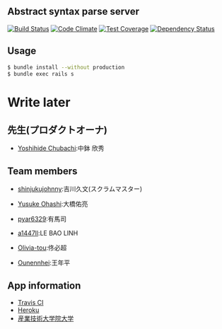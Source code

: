 Abstract syntax parse server
-------------------------------

[![Build Status](https://travis-ci.org/SBR2015/OoTalk_backend.svg?branch=master)](https://travis-ci.org/SBR2015/OoTalk_backend)
[![Code Climate](https://codeclimate.com/github/SBR2015/OoTalk_backend/badges/gpa.svg)](https://codeclimate.com/github/SBR2015/OoTalk_backend)
[![Test Coverage](https://codeclimate.com/github/SBR2015/OoTalk_backend/badges/coverage.svg)](https://codeclimate.com/github/SBR2015/OoTalk_backend/coverage)
[![Dependency Status](https://gemnasium.com/SBR2015/OoTalk_backend.svg)](https://gemnasium.com/SBR2015/OoTalk_backend)

Usage
-----

```bash
$ bundle install --without production
$ bundle exec rails s
```

# Write later
先生(プロダクトオーナ)
---------------
- [Yoshihide Chubachi](https://github.com/ychubachi):中鉢 欣秀

Team members
---------------
- [shinjukujohnny](https://github.com/shinjukujohnny):吉川久文(スクラムマスター)

- [Yusuke Ohashi](https://github.com/yuchan):大橋佑亮

- [pyar6329](https://github.com/pyar6329):有馬司

- [a1447ll](https://github.com/a1447ll):LE BAO LINH

- [Olivia-tou](https://github.com/Olivia-tou):佟必超

- [Ounennhei](https://github.com/Ounennhei):王年平

App information
---------------
- [Travis CI](https://travis-ci.org/SBR2015/OoTalk_backend)
- [Heroku](http://ootalkbackend.herokuapp.com)
- [産業技術大学院大学](http://aiit.ac.jp/)
